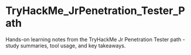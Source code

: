 # TryHackMe_JrPenetration_Tester_Path
Hands-on learning notes from the TryHackMe Jr Penetration Tester path - study summaries, tool usage, and key takeaways.
